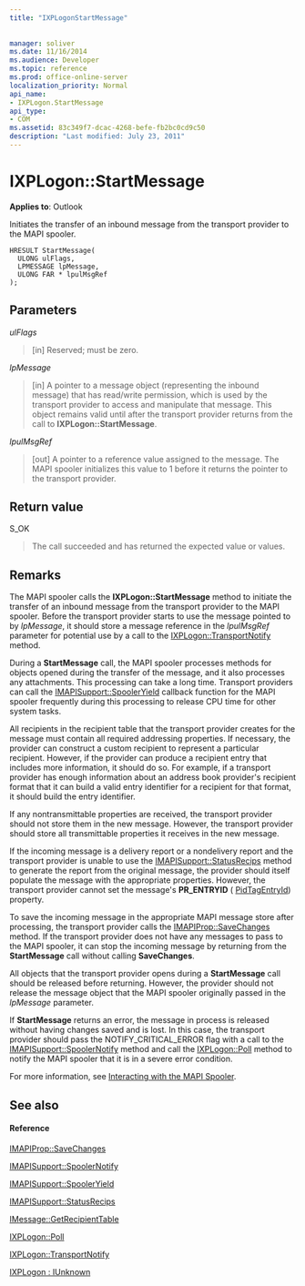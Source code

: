 ```yaml
---
title: "IXPLogonStartMessage"
 
 
manager: soliver
ms.date: 11/16/2014
ms.audience: Developer
ms.topic: reference
ms.prod: office-online-server
localization_priority: Normal
api_name:
- IXPLogon.StartMessage
api_type:
- COM
ms.assetid: 83c349f7-dcac-4268-befe-fb2bc0cd9c50
description: "Last modified: July 23, 2011"
---
```


# IXPLogon::StartMessage

  
  
**Applies to**: Outlook 
  
Initiates the transfer of an inbound message from the transport provider to the MAPI spooler.
  
```
HRESULT StartMessage(
  ULONG ulFlags,
  LPMESSAGE lpMessage,
  ULONG FAR * lpulMsgRef
);
```

## Parameters

 _ulFlags_
  
> [in] Reserved; must be zero.
    
 _lpMessage_
  
> [in] A pointer to a message object (representing the inbound message) that has read/write permission, which is used by the transport provider to access and manipulate that message. This object remains valid until after the transport provider returns from the call to **IXPLogon::StartMessage**.
    
 _lpulMsgRef_
  
> [out] A pointer to a reference value assigned to the message. The MAPI spooler initializes this value to 1 before it returns the pointer to the transport provider.
    
## Return value

S_OK 
  
> The call succeeded and has returned the expected value or values.
    
## Remarks

The MAPI spooler calls the **IXPLogon::StartMessage** method to initiate the transfer of an inbound message from the transport provider to the MAPI spooler. Before the transport provider starts to use the message pointed to by  _lpMessage_, it should store a message reference in the  _lpulMsgRef_ parameter for potential use by a call to the [IXPLogon::TransportNotify](ixplogon-transportnotify.md) method. 
  
During a **StartMessage** call, the MAPI spooler processes methods for objects opened during the transfer of the message, and it also processes any attachments. This processing can take a long time. Transport providers can call the [IMAPISupport::SpoolerYield](imapisupport-spooleryield.md) callback function for the MAPI spooler frequently during this processing to release CPU time for other system tasks. 
  
All recipients in the recipient table that the transport provider creates for the message must contain all required addressing properties. If necessary, the provider can construct a custom recipient to represent a particular recipient. However, if the provider can produce a recipient entry that includes more information, it should do so. For example, if a transport provider has enough information about an address book provider's recipient format that it can build a valid entry identifier for a recipient for that format, it should build the entry identifier.
  
If any nontransmittable properties are received, the transport provider should not store them in the new message. However, the transport provider should store all transmittable properties it receives in the new message.
  
If the incoming message is a delivery report or a nondelivery report and the transport provider is unable to use the [IMAPISupport::StatusRecips](imapisupport-statusrecips.md) method to generate the report from the original message, the provider should itself populate the message with the appropriate properties. However, the transport provider cannot set the message's **PR_ENTRYID** ( [PidTagEntryId](pidtagentryid-canonical-property.md)) property.
  
To save the incoming message in the appropriate MAPI message store after processing, the transport provider calls the [IMAPIProp::SaveChanges](imapiprop-savechanges.md) method. If the transport provider does not have any messages to pass to the MAPI spooler, it can stop the incoming message by returning from the **StartMessage** call without calling **SaveChanges**.
  
All objects that the transport provider opens during a **StartMessage** call should be released before returning. However, the provider should not release the message object that the MAPI spooler originally passed in the  _lpMessage_ parameter. 
  
If **StartMessage** returns an error, the message in process is released without having changes saved and is lost. In this case, the transport provider should pass the NOTIFY_CRITICAL_ERROR flag with a call to the [IMAPISupport::SpoolerNotify](imapisupport-spoolernotify.md) method and call the [IXPLogon::Poll](ixplogon-poll.md) method to notify the MAPI spooler that it is in a severe error condition. 
  
For more information, see [Interacting with the MAPI Spooler](interacting-with-the-mapi-spooler.md). 
  
## See also

#### Reference

[IMAPIProp::SaveChanges](imapiprop-savechanges.md)
  
[IMAPISupport::SpoolerNotify](imapisupport-spoolernotify.md)
  
[IMAPISupport::SpoolerYield](imapisupport-spooleryield.md)
  
[IMAPISupport::StatusRecips](imapisupport-statusrecips.md)
  
[IMessage::GetRecipientTable](imessage-getrecipienttable.md)
  
[IXPLogon::Poll](ixplogon-poll.md)
  
[IXPLogon::TransportNotify](ixplogon-transportnotify.md)
  
[IXPLogon : IUnknown](ixplogoniunknown.md)

